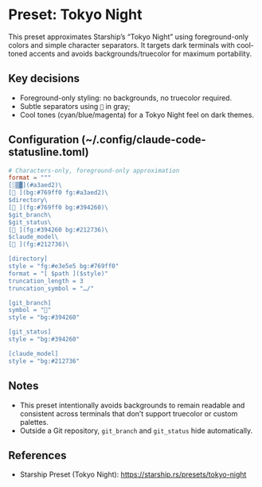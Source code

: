 # Preset: Tokyo Night

This preset approximates Starship’s “Tokyo Night” using foreground-only colors and simple character separators. It targets dark terminals with cool-toned accents and avoids backgrounds/truecolor for maximum portability.

## Key decisions
- Foreground-only styling: no backgrounds, no truecolor required.
- Subtle separators using `` in gray;
- Cool tones (cyan/blue/magenta) for a Tokyo Night feel on dark themes.

## Configuration (~/.config/claude-code-statusline.toml)

```toml
# Characters-only, foreground-only approximation
format = """
[░▒▓](#a3aed2)\
[ ](bg:#769ff0 fg:#a3aed2)\
$directory\
[ ](fg:#769ff0 bg:#394260)\
$git_branch\
$git_status\
[ ](fg:#394260 bg:#212736)\
$claude_model\
[ ](fg:#212736)\

[directory]
style = "fg:#e3e5e5 bg:#769ff0"
format = "[ $path ]($style)"
truncation_length = 3
truncation_symbol = "…/"

[git_branch]
symbol = ""
style = "bg:#394260"

[git_status]
style = "bg:#394260"

[claude_model]
style = "bg:#212736"
```

## Notes
- This preset intentionally avoids backgrounds to remain readable and consistent across terminals that don’t support truecolor or custom palettes.
- Outside a Git repository, `git_branch` and `git_status` hide automatically.

## References
- Starship Preset (Tokyo Night): https://starship.rs/presets/tokyo-night
